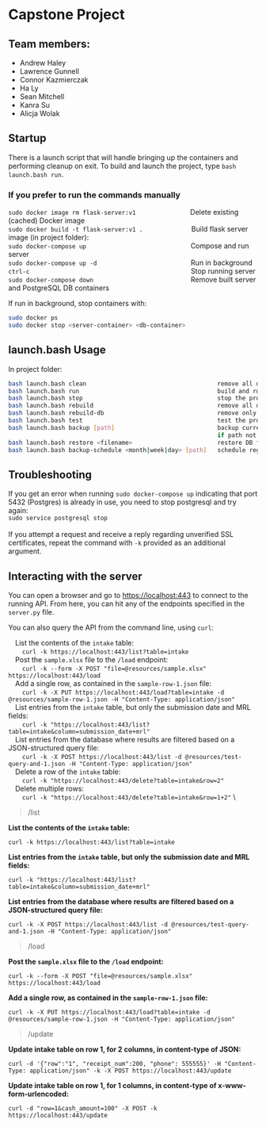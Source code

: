 # Capstone Project
 
## Team members:
- Andrew Haley
- Lawrence Gunnell
- Connor Kazmierczak
- Ha Ly
- Sean Mitchell
- Kanra Su
- Alicja Wolak


## Startup

There is a launch script that will handle bringing up the containers and performing cleanup on exit. To build and launch 
the project, type `bash launch.bash run`.
 

### If you prefer to run the commands manually

`sudo docker image rm flask-server:v1` &emsp;&emsp;&emsp;&emsp;&emsp;&emsp;&emsp;&nbsp;&nbsp;Delete existing (cached) Docker image  \
`sudo docker build -t flask-server:v1 .`&emsp;&emsp;&emsp;&emsp;&emsp;&emsp;&emsp;Build flask server image (in project folder): \
`sudo docker-compose up` &ensp;&nbsp;&emsp;&emsp;&emsp;&emsp;&emsp;&emsp;&emsp;&emsp;&emsp;&emsp;&emsp;&emsp;&emsp;&emsp;Compose and run server \
`sudo docker-compose up -d`        &nbsp;&emsp;&emsp;&emsp;&emsp;&emsp;&emsp;&emsp;&emsp;&emsp;&emsp;&emsp;&emsp;&emsp;Run in background\
`ctrl-c` &emsp;&emsp;&emsp;&emsp;&emsp;&emsp;&emsp;&emsp;&emsp;&emsp;&emsp;&emsp;&emsp;&emsp;&emsp;&emsp;&emsp;&emsp;&emsp;&emsp;&emsp;&emsp;&emsp;Stop running server \
`sudo docker-compose down` &emsp;&emsp;&emsp;&emsp;&emsp;&emsp;&emsp;&emsp;&emsp;&emsp;&emsp;&emsp;&emsp;&ensp;&nbsp;Remove built server and PostgreSQL DB containers

If run in background, stop containers with:
``` sh
sudo docker ps
sudo docker stop <server-container> <db-container>
```


## launch.bash Usage

In project folder:

``` sh
bash launch.bash clean                                     remove all data and project-specific Docker images
bash launch.bash run                                       build and run the program
bash launch.bash stop                                      stop the program
bash launch.bash rebuild                                   remove all data and rebuild the program
bash launch.bash rebuild-db                                remove only DB data and re-run the program
bash launch.bash test                                      test the program (for a freshly built container)
bash launch.bash backup [path]                             backup current DB to an external file
                                                           if path not provided, save in current directory as <current_date>.sql
bash launch.bash restore <filename>                        restore DB from an external file
bash launch.bash backup-schedule <month|week|day> [path]   schedule regular backups at specified time intervals
```

## Troubleshooting
If you get an error when running `sudo docker-compose up` indicating that port 5432 (Postgres) is already in use, you need to stop postgresql and try again:\
`sudo service postgresql stop`\
\
If you attempt a request and receive a reply regarding unverified SSL certificates, repeat the command 
with `-k` provided as an additional argument.

## Interacting with the server
You can open a browser and go to [https://localhost:443](https://localhost:443) to connect to the running API. From here, 
you can hit any of the endpoints specified in the `server.py` file.

You can also query the API from the command line, using `curl`: 

&emsp;List the contents of the `intake` table: \
&emsp;&emsp;`curl -k https://localhost:443/list?table=intake` \
&emsp;Post the `sample.xlsx` file to the `/load` endpoint: \
&emsp;&emsp;`curl -k --form -X POST "file=@resources/sample.xlsx" https://localhost:443/load` \
&emsp;Add a single row, as contained in the `sample-row-1.json` file: \
&emsp;&emsp;`curl -k -X PUT https://localhost:443/load?table=intake -d @resources/sample-row-1.json -H "Content-Type: application/json"` \
&emsp;List entries from the `intake` table, but only the submission date and MRL fields: \
&emsp;&emsp;`curl -k "https://localhost:443/list?table=intake&column=submission_date+mrl"` \
&emsp;List entries from the database where results are filtered based on a JSON-structured query file: \
&emsp;&emsp;`curl -k -X POST https://localhost:443/list -d @resources/test-query-and-1.json -H "Content-Type: application/json"` \
&emsp;Delete a row of the `intake` table: \
&emsp;&emsp;`curl -k "https://localhost:443/delete?table=intake&row=2"` \
&emsp;Delete multiple rows: \
&emsp;&emsp;`curl -k "https://localhost:443/delete?table=intake&row=1+2"` \

> /list

**List the contents of the `intake` table:** 
```
curl -k https://localhost:443/list?table=intake
```

**List entries from the `intake` table, but only the submission date and MRL fields:**
```
curl -k "https://localhost:443/list?table=intake&column=submission_date+mrl"
```

**List entries from the database where results are filtered based on a JSON-structured query file:**
```
curl -k -X POST https://localhost:443/list -d @resources/test-query-and-1.json -H "Content-Type: application/json"
``` 


> /load

**Post the `sample.xlsx` file to the `/load` endpoint:**
```
curl -k --form -X POST "file=@resources/sample.xlsx" https://localhost:443/load
```

**Add a single row, as contained in the `sample-row-1.json` file:**
```
curl -k -X PUT https://localhost:443/load?table=intake -d @resources/sample-row-1.json -H "Content-Type: application/json"
```


> /update

**Update intake table on row 1, for 2 columns, in content-type of JSON:**
```
curl -d '{"row":"1", "receipt_num":200, "phone": 555555}' -H "Content-Type: application/json" -k -X POST https://localhost:443/update
```

**Update intake table on row 1, for 1 columns, in content-type of x-www-form-urlencoded:**
```
curl -d "row=1&cash_amount=100" -X POST -k https://localhost:443/update
```

